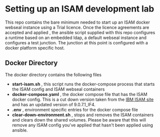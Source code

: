 # Setting up an ISAM development lab
This repo contains the bare minimum needed to start up an ISAM docker webseal instance using a Trial licence.
Once the licence agreements are accepted and applied , the ansible script supplied with this repo configures
a runtime based on an embedded ldap, a default webseal instance and configures a test junction. 
The junction at this point is configured with a docker platform specific host.

## Docker Directory
The docker directory contains the following files
 - **start-isam.sh** , this script runs the docker-compose process that starts the ISAM config and ISAM webseal containers
 - **docker-compose.yaml** , the docker compose file that has the ISAM docker config. This is a cut down version taken from the [IBM ISAM site](https://www.ibm.com/support/knowledgecenter/en/SSPREK_9.0.6/com.ibm.isam.doc/admin/concept/con_docker_compose.html) and has an updated version of 9.0.7.1_IF4. 
 - **.env** , environment specific entries for the docker compose file
 - **clear-down-environment.sh** , stops and removes the ISAM containers and clears down the shared volumes. Please be aware that 
   this will remove any ISAM config you've applied that hasn't been applied using ansible.
